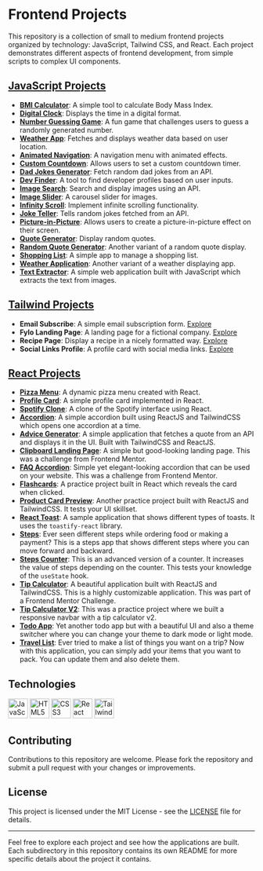 # Frontend Projects

This repository is a collection of small to medium frontend projects organized by technology: JavaScript, Tailwind CSS, and React. Each project demonstrates different aspects of frontend development, from simple scripts to complex UI components.

## [JavaScript Projects](./Javascript/readme.md)

- **[BMI Calculator](./Javascript/BMI-Calculator)**: A simple tool to calculate Body Mass Index.
- **[Digital Clock](./JavaScript/Digital-Clock)**: Displays the time in a digital format.
- **[Number Guessing Game](./JavaScript/number-guessing-game)**: A fun game that challenges users to guess a randomly generated number.
- **[Weather App](./JavaScript/weather-app)**: Fetches and displays weather data based on user location.
- **[Animated Navigation](./JavaScript/animated-navigation)**: A navigation menu with animated effects.
- **[Custom Countdown](./JavaScript/custom-countdown)**: Allows users to set a custom countdown timer.
- **[Dad Jokes Generator](./JavaScript/dad-jokes-generator)**: Fetch random dad jokes from an API.
- **[Dev Finder](./JavaScript/dev-finder)**: A tool to find developer profiles based on user inputs.
- **[Image Search](./JavaScript/image-search)**: Search and display images using an API.
- **[Image Slider](./JavaScript/image-slider)**: A carousel slider for images.
- **[Infinity Scroll](./JavaScript/infinity-scroll)**: Implement infinite scrolling functionality.
- **[Joke Teller](./JavaScript/joke-teller)**: Tells random jokes fetched from an API.
- **[Picture-in-Picture](./JavaScript/picture-in-picture)**: Allows users to create a picture-in-picture effect on their screen.
- **[Quote Generator](./JavaScript/quote-generator)**: Display random quotes.
- **[Random Quote Generator](./JavaScript/random-quote-generator)**: Another variant of a random quote display.
- **[Shopping List](./JavaScript/shopping-list)**: A simple app to manage a shopping list.
- **[Weather Application](./JavaScript/weather-application)**: Another variant of a weather displaying app.
- **[Text Extractor](./JavaScript/text-extractor)**: A simple web application built with JavaScript which extracts the text from images.

## [Tailwind Projects](./TailwindCSS/readme.md)

- **Email Subscribe**: A simple email subscription form. [Explore](.\TailwindCSS\email-subscribe)
- **Fylo Landing Page**: A landing page for a fictional company. [Explore](.\TailwindCSS\fylo-landing-page)
- **Recipe Page**: Display a recipe in a nicely formatted way. [Explore](.\Tailwind-CSS\recipe-page)
- **Social Links Profile**: A profile card with social media links. [Explore](.\TailwindCSS\social-links-profile)

## [React Projects](./React/readme.md)

- **[Pizza Menu](./React/pizza-menu)**: A dynamic pizza menu created with React.
- **[Profile Card](./React/profile-card)**: A simple profile card implemented in React.
- **[Spotify Clone](./React/spotify-clone)**: A clone of the Spotify interface using React.
- **[Accordion](./React/accordion)**: A simple accordion built using ReactJS and TailwindCSS which opens one accordion at a time.
- **[Advice Generator](./React/advice-generator)**: A simple application that fetches a quote from an API and displays it in the UI. Built with TailwindCSS and ReactJS.
- **[Clipboard Landing Page](./React/clipboard-landing-pagev2)**: A simple but good-looking landing page. This was a challenge from Frontend Mentor.
- **[FAQ Accordion](./React/faq-accordion)**: Simple yet elegant-looking accordion that can be used on your website. This was a challenge from Frontend Mentor.
- **[Flashcards](./React/flashcards)**: A practice project built in React which reveals the card when clicked.
- **[Product Card Preview](./React/product-card-preview)**: Another practice project built with ReactJS and TailwindCSS. It tests your UI skillset.
- **[React Toast](./React/react-toast)**: A sample application that shows different types of toasts. It uses the `toastify-react` library.
- **[Steps](./React/steps)**: Ever seen different steps while ordering food or making a payment? This is a steps app that shows different steps where you can move forward and backward.
- **[Steps Counter](./React/steps-counter)**: This is an advanced version of a counter. It increases the value of steps depending on the counter. This tests your knowledge of the `useState` hook.
- **[Tip Calculator](./React/tip-calculator)**: A beautiful application built with ReactJS and TailwindCSS. This is a highly customizable application. This was part of a Frontend Mentor Challenge.
- **[Tip Calculator V2](./React/tip-calculator-v2)**: This was a practice project where we built a responsive navbar with a tip calculator v2.
- **[Todo App](./React/todo-app)**: Yet another todo app but with a beautiful UI and also a theme switcher where you can change your theme to dark mode or light mode.
- **[Travel List](./React/travel-list)**: Ever tried to make a list of things you want on a trip? Now with this application, you can simply add your items that you want to pack. You can update them and also delete them.

## Technologies

<p>
  <img src="https://cdn.jsdelivr.net/gh/devicons/devicon/icons/javascript/javascript-original.svg" alt="JavaScript" width="40" height="40"/>
  <img src="https://cdn.jsdelivr.net/gh/devicons/devicon/icons/html5/html5-original.svg" alt="HTML5" width="40" height="40"/>
  <img src="https://cdn.jsdelivr.net/gh/devicons/devicon/icons/css3/css3-original.svg" alt="CSS3" width="40" height="40"/>
  <img src="https://cdn.jsdelivr.net/gh/devicons/devicon/icons/react/react-original.svg" alt="React" width="40" height="40"/>
  <img src="https://camo.githubusercontent.com/8e0ea9c26cfb8ca39b5ea1e808bb34c7711f1cca03f7fedc071c80c14bc21d76/68747470733a2f2f736b696c6c69636f6e732e6465762f69636f6e733f693d7461696c77696e64637373" alt="Tailwind CSS" width="40" height="40"/>
</p>

## Contributing

Contributions to this repository are welcome. Please fork the repository and submit a pull request with your changes or improvements.

## License

This project is licensed under the MIT License - see the [LICENSE](LICENSE) file for details.

---

Feel free to explore each project and see how the applications are built. Each subdirectory in this repository contains its own README for more specific details about the project it contains.
